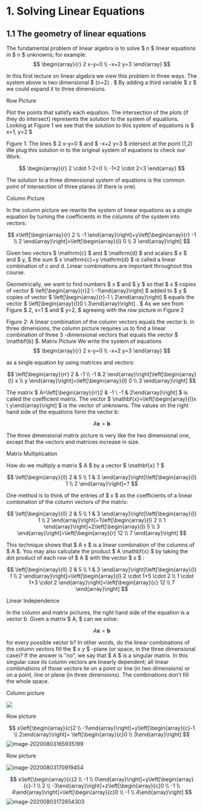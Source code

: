 # 1. Solving Linear Equations

## 1.1 The geometry of linear equations

The fundamental problem of linear algebra is to solve $ n $ linear equations in $ n $ unknowns; for example:
$$
\begin{array}{r}
2 x-y=0 \\
-x+2 y=3
\end{array}
$$

In this first lecture on linear algebra we view this problem in three ways. The system above is two dimensional $ (n=2) . $ By adding a third variable $ z $ we could expand it to three dimensions.

Row Picture

Plot the points that satisfy each equation. The intersection of the plots (if they do intersect) represents the solution to the system of equations. Looking at Figure 1 we see that the solution to this system of equations is $ x=1, y=2 $

Figure 1: The lines $ 2 x-y=0 $ and $ -x+2 y=3 $ intersect at the point (1,2)
We plug this solution in to the original system of equations to check our Work:

$$
\begin{array}{r}
2 \cdot 1-2=0 \\
-1+2 \cdot 2=3
\end{array}
$$

The solution to a three dimensional system of equations is the common point of intersection of three planes (if there is one).

Column Picture

In the column picture we rewrite the system of linear equations as a single equation by turning the coefficients in the columns of the system into vectors:

$$
x\left[\begin{array}{r}
2 \\
-1
\end{array}\right]+y\left[\begin{array}{r}
-1 \\
2
\end{array}\right]=\left[\begin{array}{l}
0 \\
3
\end{array}\right]
$$

Given two vectors $ \mathrm{c} $ and $ \mathrm{d} $ and scalars $ x $ and $ y, $ the sum $ x \mathrm{c}+y \mathrm{d} $ is called a linear combination of c and d. Linear combinations are important throughout this course.

Geometrically, we want to find numbers $ x $ and $ y $ so that $ x $ copies of vector $ \left[\begin{array}{r}2 \\ -1\end{array}\right] $ added to $ y $ copies of vector $ \left[\begin{array}{r}-1 \\ 2\end{array}\right] $ equals the vector $ \left[\begin{array}{l}0 \\ 3\end{array}\right] . $ As we see
from Figure $ 2, x=1 $ and $ y=2, $ agreeing with the row picture in Figure 2

Figure 2: A linear combination of the column vectors equals the vector b.
In three dimensions, the column picture requires us to find a linear combination of three 3 -dimensional vectors that equals the vector $ \mathbf{b} $.
Matrix Picture
We write the system of equations
$$
\begin{array}{r}
2 x-y=0 \\
-x+2 y=3
\end{array}
$$

as a single equation by using matrices and vectors:

$$
\left[\begin{array}{rr}
2 & -1 \\
-1 & 2
\end{array}\right]\left[\begin{array}{l}
x \\
y
\end{array}\right]=\left[\begin{array}{l}
0 \\
3
\end{array}\right]
$$

The matrix $ A=\left[\begin{array}{rr}2 & -1 \\ -1 & 2\end{array}\right] $ is called the coefficient matrix. The vector $ \mathbf{x}=\left[\begin{array}{l}x \\ y\end{array}\right] $ is the vector of unknowns. The values on the right hand side of the equations form the vector b:

$$
A \mathbf{x}=\mathbf{b}
$$

The three dimensional matrix picture is very like the two dimensional one, except that the vectors and matrices increase in size.

Matrix Multiplication

How do we multiply a matrix $ A $ by a vector $ \mathbf{x} ? $

$$
\left[\begin{array}{ll}
2 & 5 \\
1 & 3
\end{array}\right]\left[\begin{array}{l}
1 \\
2
\end{array}\right]=?
$$

One method is to think of the entries of $ x $ as the coefficients of a linear combination of the column vectors of the matrix:

$$
\left[\begin{array}{ll}
2 & 5 \\
1 & 3
\end{array}\right]\left[\begin{array}{l}
1 \\
2
\end{array}\right]=1\left[\begin{array}{l}
2 \\
1
\end{array}\right]+2\left[\begin{array}{l}
5 \\
3
\end{array}\right]=\left[\begin{array}{r}
12 \\
7
\end{array}\right]
$$

This technique shows that $ A x $ is a linear combination of the columns of $ A $. You may also calculate the product $ A \mathbf{x} $ by taking the dot product of each row of $ A $ with the vector $ x $ :

$$
\left[\begin{array}{ll}
2 & 5 \\
1 & 3
\end{array}\right]\left[\begin{array}{l}
1 \\
2
\end{array}\right]=\left[\begin{array}{l}
2 \cdot 1+5 \cdot 2 \\
1 \cdot 1+3 \cdot 2
\end{array}\right]=\left[\begin{array}{c}
12 \\
7
\end{array}\right]
$$

Linear Independence

In the column and matrix pictures, the right hand side of the equation is a vector b. Given a matrix $ A, $ can we solve:

$$
A \mathbf{x}=\mathbf{b}
$$

for every possible vector b? In other words, do the linear combinations of the column vectors fill the $ x y $ -plane (or space, in the three dimensional case)? If the answer is "no", we say that $ A $ is a singular matrix. In this singular case its column vectors are linearly dependent; all linear combinations of those vectors lie on a point or line (in two dimensions) or on a point, line or plane (in three dimensions). The combinations don't fill the whole space.

Column picture

![](C:\Users\Wuhao\AppData\Roaming\Typora\typora-user-images\image-20200803165400987.png)

Row picture


$$
x\left[\begin{array}{c}2 \\ -1\end{array}\right]+y\left[\begin{array}{c}-1 \\ 2\end{array}\right]= \left[\begin{array}{c}0 \\ 3\end{array}\right]
$$
![image-20200803165935199](C:\Users\Wuhao\AppData\Roaming\Typora\typora-user-images\image-20200803165935199.png)



Row picture

![image-20200803170919454](C:\Users\Wuhao\AppData\Roaming\Typora\typora-user-images\image-20200803170919454.png)


$$
x\left[\begin{array}{c}2 \\ -1 \\ 0\end{array}\right]+y\left[\begin{array}{c}-1 \\ 2 \\ -3\end{array}\right]+z\left[\begin{array}{c}0 \\ -1 \\ 4\end{array}\right]=\left[\begin{array}{c}0 \\ -1 \\ 4\end{array}\right]
$$
![image-20200803172654303](C:\Users\Wuhao\AppData\Roaming\Typora\typora-user-images\image-20200803172654303.png)